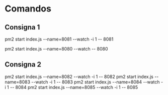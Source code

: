 # Comandos

## Consigna 1
<!-- MODO CLUSTER -->
pm2 start index.js --name=8081 --watch -i 1 -- 8081

<!-- MODO FORK -->
pm2 start index.js --name=8080 --watch -- 8080


## Consigna 2
<!-- MODO CLUSTER -->
pm2 start index.js --name=8082 --watch -i 1 -- 8082
pm2 start index.js --name=8083 --watch -i 1 -- 8083
pm2 start index.js --name=8084 --watch -i 1 -- 8084
pm2 start index.js --name=8085 --watch -i 1 -- 8085


